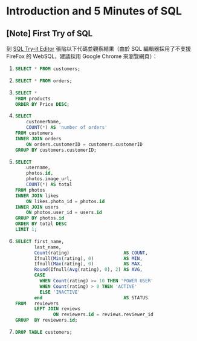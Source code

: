 # Introduction and 5 Minutes of SQL

## [Note] First Try of SQL

到 [SQL Try-it Editor](https://www.w3schools.com/sql/trysql.asp?filename=trysql_op_or) 張貼以下代碼並觀察結果（由於 SQL 編輯器採用了不支援 FireFox 的 WebSQL，建議採用 Google Chrome 來瀏覽網頁）：

1. ```SQL
   SELECT * FROM customers;
   ```
2. ```SQL
   SELECT * FROM orders;
   ```
3. ```SQL
   SELECT *
   FROM products
   ORDER BY Price DESC;
   ```
4. ```SQL
   SELECT
       customerName,
       COUNT(*) AS 'number of orders'
   FROM customers
   INNER JOIN orders
	   ON orders.customerID = customers.customerID
   GROUP BY customers.customerID;
   ```
5. ```SQL
   SELECT
       username,
       photos.id,
       photos.image_url,
       COUNT(*) AS total
   FROM photos
   INNER JOIN likes
       ON likes.photo_id = photos.id
   INNER JOIN users
       ON photos.user_id = users.id
   GROUP BY photos.id
   ORDER BY total DESC
   LIMIT 1;
   ```
6. ```SQL
   SELECT first_name,
          last_name,
          Count(rating)                    AS COUNT,
          Ifnull(Min(rating), 0)           AS MIN,
          Ifnull(Max(rating), 0)           AS MAX,
          Round(Ifnull(Avg(rating), 0), 2) AS AVG,
          CASE
            WHEN Count(rating) >= 10 THEN 'POWER USER'
            WHEN Count(rating) > 0 THEN 'ACTIVE'
            ELSE 'INACTIVE'
          end                              AS STATUS
   FROM   reviewers
          LEFT JOIN reviews
                 ON reviewers.id = reviews.reviewer_id
   GROUP  BY reviewers.id;
   ```
7. ```SQL
   DROP TABLE customers;
   ```